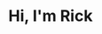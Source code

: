 ---
layout: projects
permalink: "/projects/"
body_classes: page-projects
title: "Hi, I'm Rick"
description: "I specialise in product design, product management, UX, digital strategy, optimisation & leadership. Below is a selection of recent projects I have worked on."
---